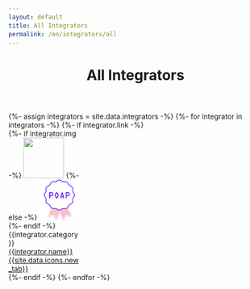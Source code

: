 ```yaml
---
layout: default
title: All Integrators
permalink: /en/integrators/all
---
```



<header class="page-header">
  <div class="header-bg-fade-in"></div>
  <div class="header-bg-fade-out"></div>
  <div class="container py-5 mt-5 mb-4 pt-lg-0 my-lg-0 poap-purple-dark">
    <div class="text-center my-0 my-md-3 my-lg-5">
      <h1 class="display-6 fw-bold mb-2">All Integrators</h1>
    </div>
  </div>
</header>


<section class="">
  <div class="container py-4 border-bottom">
  	<div class="row row-cols-auto justify-content-center mt-4">
      {%- assign integrators = site.data.integrators -%}
      {%- for integrator in integrators -%}
        {%- if integrator.link -%}
          <div class="col mb-4">
            <div class="card rounded-3 h-100" style="width: 9rem;">
              <div class="card-body rounded-2 text-center">
                {%- if integrator.img -%}
                  <img src="{{integrator.img}}" class="img-fluid mx-auto mb-2 rounded-circle" style="width: 5rem; height: 5rem; background-color: {{integrator.bg_color}};">
                {%- else -%}
                  <img src="/assets/img/poap-badge.png" class="img-fluid mx-auto mb-2 rounded-circle" style="width: 5rem; height: 5rem;">
                {%- endif -%}
                <div class="badge rounded-pill mb-2 me-1 bg-light text-dark">{{integrator.category}}</div>
                <a href="{{integrator.link}}" target="_blank" class="d-block text-decoration-none fs-6 link-dark">{{integrator.name}} {{site.data.icons.new_tab}}</a>
              </div>
            </div>
          </div>
        {%- endif -%}
      {%- endfor -%}
    </div>
  </div>
</section>


